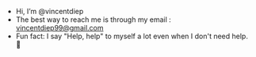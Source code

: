 - Hi, I’m @vincentdiep
- The best way to reach me is through my email : vincentdiep99@gmail.com
- Fun fact: I say "Help, help" to myself a lot even when I don't need help. 🤡

<!---
vincentdiep/vincentdiep is a ✨ special ✨ repository because its `README.md` (this file) appears on your GitHub profile.
You can click the Preview link to take a look at your changes.
--->
